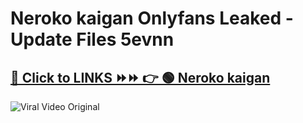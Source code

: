 
 # Neroko kaigan Onlyfans Leaked - Update Files 5evnn

## <h2><a href="https://clipsfans.com/Neroko_kaigan&ref=git">🔗 Click to LINKS ⏩⏩ 👉 🟢 Neroko kaigan </a></h2>

<a href="https://clipsfans.com/Neroko_kaigan&ref=git" rel="nofollow" data-target="animated-image.originalLink"><img src="https://i.ibb.co.com/xMMVF88/686577567.gif" alt="Viral Video Original" style="max-width: 100%; display: inline-block;" data-target="animated-image.originalImage"></a>

